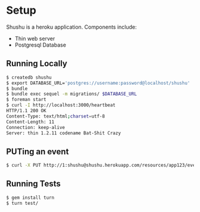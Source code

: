 # Setup

Shushu is a heroku application. Components include:

* Thin web server
* Postgresql Database

## Running Locally

```bash
$ createdb shushu
$ export DATABASE_URL='postgres://username:password@localhost/shushu'
$ bundle
$ bundle exec sequel -m migrations/ $DATABASE_URL
$ foreman start
$ curl -I http://localhost:3000/heartbeat
HTTP/1.1 200 OK
Content-Type: text/html;charset=utf-8
Content-Length: 11
Connection: keep-alive
Server: thin 1.2.11 codename Bat-Shit Crazy
```
## PUTing an event

```bash
$ curl -X PUT http://1:shushu@shushu.herokuapp.com/resources/app123/events/1 -d "reality_from=2011-01-01 00:00:00&qty=1&rate_code=SG001"

```

## Running Tests

```bash
$ gem install turn
$ turn test/
```
